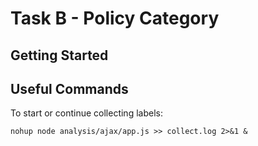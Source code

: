 # Task B - Policy Category

## Getting Started

## Useful Commands
To start or continue collecting labels:
```
nohup node analysis/ajax/app.js >> collect.log 2>&1 &
```
